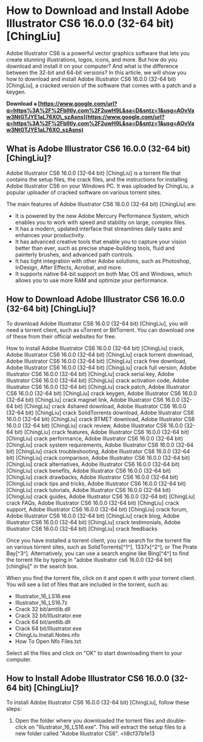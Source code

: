 # How to Download and Install Adobe Illustrator CS6 16.0.0 (32-64 bit) [ChingLiu]
  
Adobe Illustrator CS6 is a powerful vector graphics software that lets you create stunning illustrations, logos, icons, and more. But how do you download and install it on your computer? And what is the difference between the 32-bit and 64-bit versions? In this article, we will show you how to download and install Adobe Illustrator CS6 16.0.0 (32-64 bit) [ChingLiu], a cracked version of the software that comes with a patch and a keygen.
 
**Download ⚹ [https://www.google.com/url?q=https%3A%2F%2Fblltly.com%2F2uwH9L&sa=D&sntz=1&usg=AOvVaw3NtGTJYE1aL76XO\_szAsns](https://www.google.com/url?q=https%3A%2F%2Fblltly.com%2F2uwH9L&sa=D&sntz=1&usg=AOvVaw3NtGTJYE1aL76XO_szAsns)**


  
## What is Adobe Illustrator CS6 16.0.0 (32-64 bit) [ChingLiu]?
  
Adobe Illustrator CS6 16.0.0 (32-64 bit) [ChingLiu] is a torrent file that contains the setup files, the crack files, and the instructions for installing Adobe Illustrator CS6 on your Windows PC. It was uploaded by ChingLiu, a popular uploader of cracked software on various torrent sites.
  
The main features of Adobe Illustrator CS6 16.0.0 (32-64 bit) [ChingLiu] are:
  
- It is powered by the new Adobe Mercury Performance System, which enables you to work with speed and stability on large, complex files.
- It has a modern, updated interface that streamlines daily tasks and enhances your productivity.
- It has advanced creative tools that enable you to capture your vision better than ever, such as precise shape-building tools, fluid and painterly brushes, and advanced path controls.
- It has tight integration with other Adobe solutions, such as Photoshop, InDesign, After Effects, Acrobat, and more.
- It supports native 64-bit support on both Mac OS and Windows, which allows you to use more RAM and optimize your performance.

## How to Download Adobe Illustrator CS6 16.0.0 (32-64 bit) [ChingLiu]?
  
To download Adobe Illustrator CS6 16.0.0 (32-64 bit) [ChingLiu], you will need a torrent client, such as uTorrent or BitTorrent. You can download one of these from their official websites for free.
 
How to install Adobe Illustrator CS6 16.0.0 (32-64 bit) [ChingLiu] crack,  Adobe Illustrator CS6 16.0.0 (32-64 bit) [ChingLiu] crack torrent download,  Adobe Illustrator CS6 16.0.0 (32-64 bit) [ChingLiu] crack free download,  Adobe Illustrator CS6 16.0.0 (32-64 bit) [ChingLiu] crack full version,  Adobe Illustrator CS6 16.0.0 (32-64 bit) [ChingLiu] crack serial key,  Adobe Illustrator CS6 16.0.0 (32-64 bit) [ChingLiu] crack activation code,  Adobe Illustrator CS6 16.0.0 (32-64 bit) [ChingLiu] crack patch,  Adobe Illustrator CS6 16.0.0 (32-64 bit) [ChingLiu] crack keygen,  Adobe Illustrator CS6 16.0.0 (32-64 bit) [ChingLiu] crack magnet link,  Adobe Illustrator CS6 16.0.0 (32-64 bit) [ChingLiu] crack 4shared download,  Adobe Illustrator CS6 16.0.0 (32-64 bit) [ChingLiu] crack SolidTorrents download,  Adobe Illustrator CS6 16.0.0 (32-64 bit) [ChingLiu] crack BTMET download,  Adobe Illustrator CS6 16.0.0 (32-64 bit) [ChingLiu] crack review,  Adobe Illustrator CS6 16.0.0 (32-64 bit) [ChingLiu] crack features,  Adobe Illustrator CS6 16.0.0 (32-64 bit) [ChingLiu] crack performance,  Adobe Illustrator CS6 16.0.0 (32-64 bit) [ChingLiu] crack system requirements,  Adobe Illustrator CS6 16.0.0 (32-64 bit) [ChingLiu] crack troubleshooting,  Adobe Illustrator CS6 16.0.0 (32-64 bit) [ChingLiu] crack comparison,  Adobe Illustrator CS6 16.0.0 (32-64 bit) [ChingLiu] crack alternatives,  Adobe Illustrator CS6 16.0.0 (32-64 bit) [ChingLiu] crack benefits,  Adobe Illustrator CS6 16.0.0 (32-64 bit) [ChingLiu] crack drawbacks,  Adobe Illustrator CS6 16.0.0 (32-64 bit) [ChingLiu] crack tips and tricks,  Adobe Illustrator CS6 16.0.0 (32-64 bit) [ChingLiu] crack tutorials,  Adobe Illustrator CS6 16.0.0 (32-64 bit) [ChingLiu] crack guides,  Adobe Illustrator CS6 16.0.0 (32-64 bit) [ChingLiu] crack FAQs,  Adobe Illustrator CS6 16.0.0 (32-64 bit) [ChingLiu] crack support,  Adobe Illustrator CS6 16.0.0 (32-64 bit) [ChingLiu] crack forum,  Adobe Illustrator CS6 16.0.0 (32-64 bit) [ChingLiu] crack blog,  Adobe Illustrator CS6 16.0.0 (32-64 bit) [ChingLiu] crack testimonials,  Adobe Illustrator CS6 16.0.0 (32-64 bit) [ChingLiu] crack feedbacks
  
Once you have installed a torrent client, you can search for the torrent file on various torrent sites, such as SolidTorrents[^1^], 1337x[^2^], or The Pirate Bay[^3^]. Alternatively, you can use a search engine like Bing[^4^] to find the torrent file by typing in "adobe illustrator cs6 16.0.0 (32-64 bit) [chingliu]" in the search box.
  
When you find the torrent file, click on it and open it with your torrent client. You will see a list of files that are included in the torrent, such as:

- Illustrator\_16\_LS16.exe
- Illustrator\_16\_LS16.7z
- Crack 32 bit/amtlib.dll
- Crack 32 bit/Illustrator.exe
- Crack 64 bit/amtlib.dll
- Crack 64 bit/Illustrator.exe
- ChingLiu.Install.Notes.nfo
- How To Open Nfo Files.txt

Select all the files and click on "OK" to start downloading them to your computer.
  
## How to Install Adobe Illustrator CS6 16.0.0 (32-64 bit) [ChingLiu]?
  
To install Adobe Illustrator CS6 16.0.0 (32-64 bit) [ChingLiu], follow these steps:

1. Open the folder where you downloaded the torrent files and double-click on "Illustrator\_16\_LS16.exe". This will extract the setup files to a new folder called "Adobe Illustrator CS6".
<li8cf37b1e13


